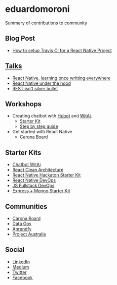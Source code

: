 # eduardomoroni
Summary of contributions to community

## Blog Post
- [How to setup Travis CI for a React Native Project](https://medium.com/@eduardomoroni/como-configurar-travisci-para-um-projeto-react-native-95481f3dfb53)

## [Talks](https://speakerdeck.com/eduardomoroni)
- [React Native, learning once writting everywhere](https://speakerdeck.com/eduardomoroni/welcome-to-react-native-world)
- [React Native under the hood](https://speakerdeck.com/eduardomoroni/tdc-floripa-2018-react-native-por-debaixo-dos-panos)
- [REST isn't silver bullet](https://speakerdeck.com/eduardomoroni/rest-nem-sempre-e-a-melhor-opcao)

## Workshops
- Creating chatbot with [Hubot](https://hubot.github.com/) and [WitAi](https://wit.ai/).
  * [Starter Kit](https://github.com/eduardomoroni/chatbot-witai)
  * [Step by step guide](https://github.com/asserdna/chatbot_workshop/wiki)
- Get started with React Native
  * [Carona Board](https://github.com/CaronaBoard/caronaboard-native)

## Starter Kits
- [Chatbot WitAi](https://github.com/eduardomoroni/chatbot-witai)
- [React Clean Architecture](https://github.com/eduardomoroni/react-clean-architecture)
- [React Native Hackaton Starter Kit](https://github.com/eduardomoroni/react-native-boilerplate)
- [React Native DevOps](https://github.com/eduardomoroni/react-native-travis-ci)
- [JS Fullstack DevOps](https://github.com/eduardomoroni/fullstack-resume)
- [Express + Mongo Starter Kit](https://github.com/eduardomoroni/express-mongoose-boilerplate)

## Communities
- [Carona Board](https://github.com/CaronaBoard/)
- [Data Gov](https://github.com/data-gov)
- [Aprendfy](https://github.com/Aprendfy/)
- [Project Australia](https://github.com/project-australia)

## Social
- [LinkedIn](https://www.linkedin.com/in/eduardomoroni/)
- [Medium](https://medium.com/@eduardomoroni)
- [Twitter](https://twitter.com/eduardomoroni)
- [Facebook](https://www.facebook.com/eduardomoroni)
